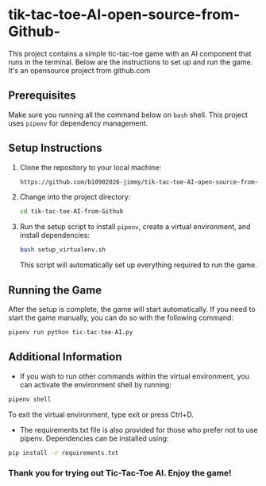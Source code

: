 # tik-tac-toe-AI-open-source-from-Github-

This project contains a simple tic-tac-toe game with an AI component that runs in the terminal. Below are the instructions to set up and run the game.
It's an opensource project from github.com

## Prerequisites

Make sure you running all the command below on `bash` shell. This project uses `pipenv` for dependency management.

## Setup Instructions

1. Clone the repository to your local machine:

    ```sh
    https://github.com/b10902026-jimmy/tik-tac-toe-AI-open-source-from-Github-
    ```

2. Change into the project directory:

    ```sh
    cd tik-tac-toe-AI-from-Github
    ```

3. Run the setup script to install `pipenv`, create a virtual environment, and install dependencies:

    ```sh
    bash setup_virtualenv.sh
    ```

    This script will automatically set up everything required to run the game.

## Running the Game

After the setup is complete, the game will start automatically. If you need to start the game manually, you can do so with the following command:

```sh
pipenv run python tic-tac-toe-AI.py
```

## Additional Information
- If you wish to run other commands within the virtual environment, you can activate the environment shell by running:

```sh
pipenv shell
```

 To exit the virtual environment, type exit or press Ctrl+D.

- The requirements.txt file is also provided for those who prefer not to use pipenv. Dependencies can be installed using:

```sh
pip install -r requirements.txt
```
### Thank you for trying out Tic-Tac-Toe AI. Enjoy the game!